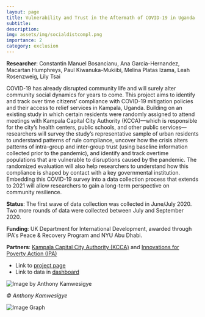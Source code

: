 ```yaml
---
layout: page
title: Vulnerability and Trust in the Aftermath of COVID-19 in Uganda
subtitle:   
description:  
img: assets/img/socialdistcompl.png
importance: 2
category: exclusion
---
```


**Researcher**: Constantin Manuel Bosancianu, Ana Garcia-Hernandez, Macartan Humphreys, Paul Kiwanuka-Mukiibi, Melina Platas Izama, Leah Rosenzweig, Lily Tsai
  
COVID-19 has already disrupted community life and will surely alter community social dynamics for years to come. This project aims to identify and track over time citizens’ compliance with COVID-19 mitigation policies and their access to relief services in Kampala, Uganda. Building on an existing study in which certain residents were randomly assigned to attend meetings with Kampala Capital City Authority (KCCA)—which is responsible for the city’s health centers, public schools, and other public services—researchers will survey the study’s representative sample of urban residents to understand patterns of rule compliance, uncover how the crisis alters patterns of intra-group and inter-group trust (using baseline information collected prior to the pandemic), and identify and track overtime populations that are vulnerable to disruptions caused by the pandemic. The randomized evaluation will also help researchers to understand how this compliance is shaped by contact with a key governmental institution. Embedding this COVID-19 survey into a data collection process that extends to 2021 will allow researchers to gain a long-term perspective on community resilience.  
  
**Status**: The first wave of data collection was collected in June/July 2020. Two more rounds of data were collected between July and September 2020.  
  
**Funding**: UK Department for International Development, awarded through IPA's Peace & Recovery Program and NYU Abu Dhabi.  
  
**Partners**: [Kampala Capital City Authority (KCCA)](https://www.kcca.go.ug/) and [Innovations for Poverty Action (IPA)](https://poverty-action.org/)  
  
* Link to [project page](https://poverty-action.org/vulnerability-and-trust-aftermath-covid-19-uganda)  
* Link to data in [dashboard](https://wzb-ipi.github.io/kampala_dashboard/)  
  





![Image by Anthony Kamwesigye](../../assets/img/covid-uganda.jpg) 
   
*© Anthony Kamwesigye*  
  
    
![Image Graph](../../assets/img/socialdistcompl.png) 
